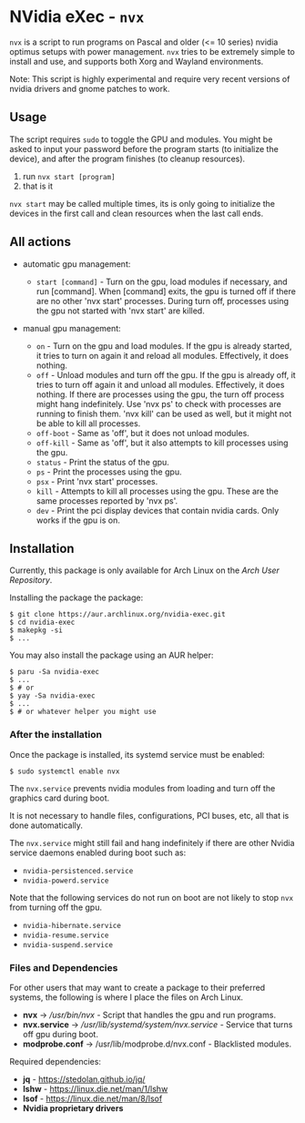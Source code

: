 # NVidia eXec - `nvx`

`nvx` is a script to run programs on Pascal and older (<= 10 series) nvidia optimus setups with power management. `nvx`
tries to be extremely simple to install and use, and supports both Xorg and Wayland environments.

Note: This script is highly experimental and require very recent versions of nvidia drivers and gnome patches to work.

## Usage

The script requires `sudo` to toggle the GPU and modules. You might be asked to input your password before the program
starts (to initialize the device), and after the program finishes (to cleanup resources).

1. run `nvx start [program]`
2. that is it

`nvx start` may be called multiple times, its is only going to initialize the devices in the first call and clean
resources when the last call ends.

## All actions

-   automatic gpu management:

    -   `start [command]` - Turn on the gpu, load modules if necessary, and run [command]. When [command] exits, the gpu
        is turned off if there are no other 'nvx start' processes. During turn off, processes using the gpu not started
        with 'nvx start' are killed.

-   manual gpu management:

    -   `on` - Turn on the gpu and load modules. If the gpu is already started, it tries to turn on again it and reload
        all modules. Effectively, it does nothing.
    -   `off` - Unload modules and turn off the gpu. If the gpu is already off, it tries to turn off again it and unload
        all modules. Effectively, it does nothing. If there are processes using the gpu, the turn off process might hang
        indefinitely. Use 'nvx ps' to check with processes are running to finish them. 'nvx kill' can be used as well,
        but it might not be able to kill all processes.
    -   `off-boot` - Same as 'off', but it does not unload modules.
    -   `off-kill` - Same as 'off', but it also attempts to kill processes using the gpu.
    -   `status` - Print the status of the gpu.
    -   `ps` - Print the processes using the gpu.
    -   `psx` - Print 'nvx start' processes.
    -   `kill` - Attempts to kill all processes using the gpu. These are the same processes reported by 'nvx ps'.
    -   `dev` - Print the pci display devices that contain nvidia cards. Only works if the gpu is on.

## Installation

Currently, this package is only available for Arch Linux on the _Arch User Repository_.

Installing the package the package:

```shell
$ git clone https://aur.archlinux.org/nvidia-exec.git
$ cd nvidia-exec
$ makepkg -si
$ ...
```

You may also install the package using an AUR helper:

```shell
$ paru -Sa nvidia-exec
$ ...
$ # or
$ yay -Sa nvidia-exec
$ ...
$ # or whatever helper you might use
```

### After the installation

Once the package is installed, its systemd service must be enabled:

```
$ sudo systemctl enable nvx
```

The `nvx.service` prevents nvidia modules from loading and turn off the graphics card during boot.

It is not necessary to handle files, configurations, PCI buses, etc, all that is done automatically.

The `nvx.service` might still fail and hang indefinitely if there are other Nvidia service daemons enabled during boot
such as:

-   `nvidia-persistenced.service`
-   `nvidia-powerd.service`

Note that the following services do not run on boot are not likely to stop `nvx` from turning off the gpu.

-   `nvidia-hibernate.service`
-   `nvidia-resume.service`
-   `nvidia-suspend.service`

### Files and Dependencies

For other users that may want to create a package to their preferred systems, the following is where I place the files
on Arch Linux.

-   **nvx** -> _/usr/bin/nvx_ - Script that handles the gpu and run programs.
-   **nvx.service** -> _/usr/lib/systemd/system/nvx.service_ - Service that turns off gpu during boot.
-   **modprobe.conf** -> /usr/lib/modprobe.d/nvx.conf - Blacklisted modules.

Required dependencies:

-   **jq** - https://stedolan.github.io/jq/
-   **lshw** - https://linux.die.net/man/1/lshw
-   **lsof** - https://linux.die.net/man/8/lsof
-   **Nvidia proprietary drivers**
